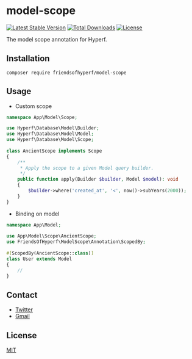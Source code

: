 # model-scope

[![Latest Stable Version](https://img.shields.io/packagist/v/friendsofhyperf/model-scope)](https://packagist.org/packages/friendsofhyperf/model-scope)
[![Total Downloads](https://img.shields.io/packagist/dt/friendsofhyperf/model-scope)](https://packagist.org/packages/friendsofhyperf/model-scope)
[![License](https://img.shields.io/packagist/l/friendsofhyperf/model-scope)](https://github.com/friendsofhyperf/model-scope)

The model scope annotation for Hyperf.

## Installation

```shell
composer require friendsofhyperf/model-scope
```

## Usage

- Custom scope

```php
namespace App\Model\Scope;

use Hyperf\Database\Model\Builder;
use Hyperf\Database\Model\Model;
use Hyperf\Database\Model\Scope;
 
class AncientScope implements Scope
{
    /**
     * Apply the scope to a given Model query builder.
     */
    public function apply(Builder $builder, Model $model): void
    {
        $builder->where('created_at', '<', now()->subYears(2000));
    }
}
```

- Binding on model

```php
namespace App\Model;
 
use App\Model\Scope\AncientScope;
use FriendsOfHyperf\ModelScope\Annotation\ScopedBy;
 
#[ScopedBy(AncientScope::class)]
class User extends Model
{
    //
}
```

## Contact

- [Twitter](https://twitter.com/huangdijia)
- [Gmail](mailto:huangdijia@gmail.com)

## License

[MIT](LICENSE)
